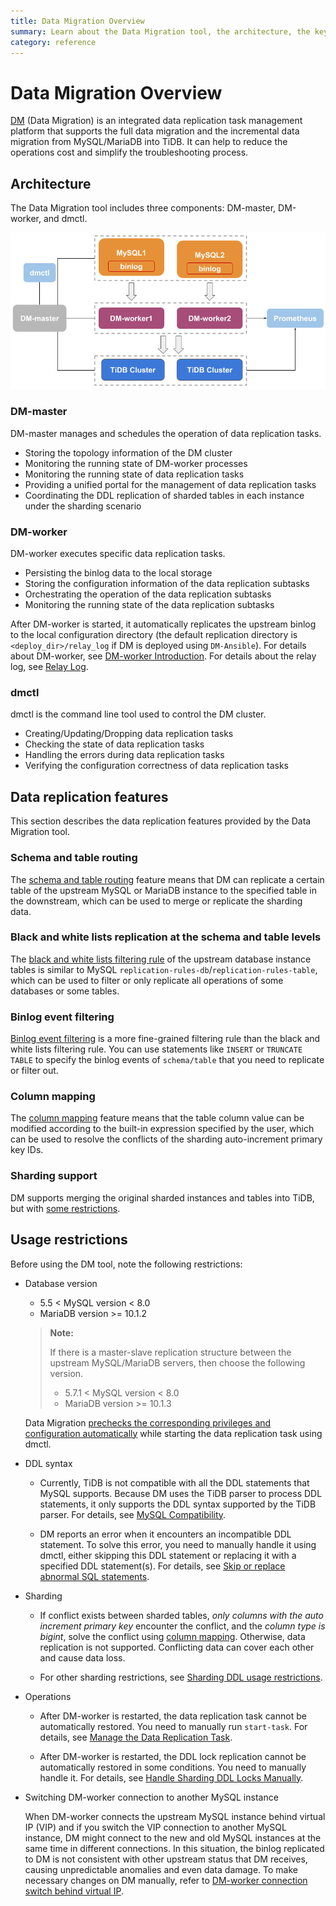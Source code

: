 ```yaml
---
title: Data Migration Overview
summary: Learn about the Data Migration tool, the architecture, the key components and features.
category: reference
---
```


# Data Migration Overview

[DM](https://github.com/pingcap/dm) (Data Migration) is an integrated data replication task management platform that supports the full data migration and the incremental data migration from MySQL/MariaDB into TiDB. It can help to reduce the operations cost and simplify the troubleshooting process.

## Architecture

The Data Migration tool includes three components: DM-master, DM-worker, and dmctl.

![Data Migration architecture](/media/dm-architecture.png)

### DM-master

DM-master manages and schedules the operation of data replication tasks.

- Storing the topology information of the DM cluster
- Monitoring the running state of DM-worker processes
- Monitoring the running state of data replication tasks
- Providing a unified portal for the management of data replication tasks
- Coordinating the DDL replication of sharded tables in each instance under the sharding scenario

### DM-worker

DM-worker executes specific data replication tasks.

- Persisting the binlog data to the local storage
- Storing the configuration information of the data replication subtasks
- Orchestrating the operation of the data replication subtasks
- Monitoring the running state of the data replication subtasks

After DM-worker is started, it automatically replicates the upstream binlog to the local configuration directory (the default replication directory is `<deploy_dir>/relay_log` if DM is deployed using `DM-Ansible`). For details about DM-worker, see [DM-worker Introduction](/v3.1/reference/tools/data-migration/dm-worker-intro.md). For details about the relay log, see [Relay Log](/v3.1/reference/tools/data-migration/relay-log.md).

### dmctl

dmctl is the command line tool used to control the DM cluster.

- Creating/Updating/Dropping data replication tasks
- Checking the state of data replication tasks
- Handling the errors during data replication tasks
- Verifying the configuration correctness of data replication tasks

## Data replication features

This section describes the data replication features provided by the Data Migration tool.

### Schema and table routing

The [schema and table routing](/v3.1/reference/tools/data-migration/features/overview.md#table-routing) feature means that DM can replicate a certain table of the upstream MySQL or MariaDB instance to the specified table in the downstream, which can be used to merge or replicate the sharding data.

### Black and white lists replication at the schema and table levels

The [black and white lists filtering rule](/v3.1/reference/tools/data-migration/features/overview.md#black-and-white-table-lists) of the upstream database instance tables is similar to MySQL `replication-rules-db`/`replication-rules-table`, which can be used to filter or only replicate all operations of some databases or some tables.

### Binlog event filtering

[Binlog event filtering](/v3.1/reference/tools/data-migration/features/overview.md#binlog-event-filter) is a more fine-grained filtering rule than the black and white lists filtering rule. You can use statements like `INSERT` or `TRUNCATE TABLE` to specify the binlog events of `schema/table` that you need to replicate or filter out.

### Column mapping

The [column mapping](/v3.1/reference/tools/data-migration/features/overview.md#column-mapping) feature means that the table column value can be modified according to the built-in expression specified by the user, which can be used to resolve the conflicts of the sharding auto-increment primary key IDs.

### Sharding support

DM supports merging the original sharded instances and tables into TiDB, but with [some restrictions](/v3.1/reference/tools/data-migration/features/shard-merge.md#restrictions).

## Usage restrictions

Before using the DM tool, note the following restrictions:

+ Database version

    - 5.5 < MySQL version < 8.0
    - MariaDB version >= 10.1.2

    > **Note:**
    >
    > If there is a master-slave replication structure between the upstream MySQL/MariaDB servers, then choose the following version.
    >
    > - 5.7.1 < MySQL version < 8.0
    > - MariaDB version >= 10.1.3

    Data Migration [prechecks the corresponding privileges and configuration automatically](/v3.1/reference/tools/data-migration/precheck.md) while starting the data replication task using dmctl.

+ DDL syntax

    - Currently, TiDB is not compatible with all the DDL statements that MySQL supports. Because DM uses the TiDB parser to process DDL statements, it only supports the DDL syntax supported by the TiDB parser. For details, see [MySQL Compatibility](/v3.1/reference/mysql-compatibility.md#ddl).

    - DM reports an error when it encounters an incompatible DDL statement. To solve this error, you need to manually handle it using dmctl, either skipping this DDL statement or replacing it with a specified DDL statement(s). For details, see [Skip or replace abnormal SQL statements](/v3.1/how-to/troubleshoot/data-migration.md#incompatible-ddl-statements).

+ Sharding

    - If conflict exists between sharded tables, *only columns with the auto increment primary key* encounter the conflict, and the *column type is bigint*, solve the conflict using [column mapping](/v3.1/reference/tools/data-migration/features/overview.md#column-mapping). Otherwise, data replication is not supported. Conflicting data can cover each other and cause data loss.

    - For other sharding restrictions, see [Sharding DDL usage restrictions](/v3.1/reference/tools/data-migration/features/shard-merge.md#restrictions).

+ Operations

    - After DM-worker is restarted, the data replication task cannot be automatically restored. You need to manually run `start-task`. For details, see [Manage the Data Replication Task](/v3.1/reference/tools/data-migration/manage-tasks.md).

    - After DM-worker is restarted, the DDL lock replication cannot be automatically restored in some conditions. You need to manually handle it. For details, see [Handle Sharding DDL Locks Manually](/v3.1/reference/tools/data-migration/features/manually-handling-sharding-ddl-locks.md).

+ Switching DM-worker connection to another MySQL instance

    When DM-worker connects the upstream MySQL instance behind virtual IP (VIP) and if you switch the VIP connection to another MySQL instance, DM might connect to the new and old MySQL instances at the same time in different connections. In this situation, the binlog replicated to DM is not consistent with other upstream status that DM receives, causing unpredictable anomalies and even data damage. To make necessary changes on DM manually, refer to [DM-worker connection switch behind virtual IP](/v3.1/reference/tools/data-migration/cluster-operations.md#switch-dm-worker-connection-behind-virtual-ip).